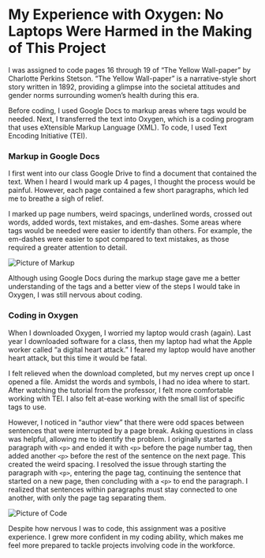 # My Experience with Oxygen: No Laptops Were Harmed in the Making of This Project

I was assigned to code pages 16 through 19 of “The Yellow Wall-paper” by Charlotte Perkins Stetson. “The Yellow Wall-paper” is a narrative-style short story written in 1892, providing a glimpse into the societal attitudes and gender norms surrounding women’s health during this era. 

Before coding, I used Google Docs to markup areas where tags would be needed. Next, I transferred the text into Oxygen, which is a coding program that uses eXtensible Markup Language (XML). To code, I used Text Encoding Initiative (TEI).

### Markup in Google Docs
I first went into our class Google Drive to find a document that contained the text. When I heard I would mark up 4 pages, I thought the process would be painful. However, each page contained a few short paragraphs, which led me to breathe a sigh of relief.

I marked up page numbers, weird spacings, underlined words, crossed out words, added words, text mistakes, and em-dashes. Some areas where tags would be needed were easier to identify than others. For example, the em-dashes were easier to spot compared to text mistakes, as those required a greater attention to detail.

![Picture of Markup](https://eslupe6.github.io/eslupe6/images/markup.png)

Although using Google Docs during the markup stage gave me a better understanding of the tags and a better view of the steps I would take in Oxygen, I was still nervous about coding.

### Coding in Oxygen

When I downloaded Oxygen, I worried my laptop would crash (again). Last year I downloaded software for a class, then my laptop had what the Apple worker called “a digital heart attack.” I feared my laptop would have another heart attack, but this time it would be fatal. 

I felt relieved when the download completed, but my nerves crept up once I opened a file. Amidst the words and symbols, I had no idea where to start. After watching the tutorial from the professor, I felt more comfortable working with TEI. I also felt at-ease working with the small list of specific tags to use. 

However, I noticed in “author view” that there were odd spaces between sentences that were interrupted by a page break. Asking questions in class was helpful, allowing me to identify the problem. I originally started a paragraph with ```<p>``` and ended it with ```<p>``` before the page number tag, then added another ```<p>``` before the rest of the sentence on the next page. This created the weird spacing. I resolved the issue through starting the paragraph with ```<p>```, entering the page tag, continuing the sentence that started on a new page, then concluding with a ```<p>``` to end the paragraph. I realized that sentences within paragraphs must stay connected to one another, with only the page tag separating them.

![Picture of Code](https://eslupe6.github.io/eslupe6/images/coding.png)

Despite how nervous I was to code, this assignment was a positive experience. I grew more confident in my coding ability, which makes me feel more prepared to tackle projects involving code in the workforce.

